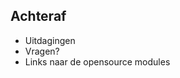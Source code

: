 ## Achteraf

<ul>
<li>Uitdagingen</li>
<li>Vragen?</li>
<li class="highlight-blue fragment">Links naar de opensource modules</li>
</ul>